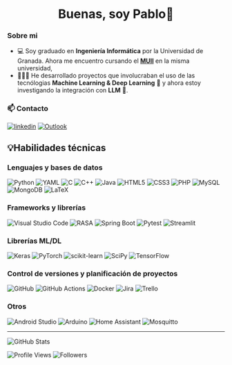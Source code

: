 <div align="center">
    <h1>Buenas, soy Pablo👋</h1>
</div>

### Sobre mi

- 💻 Soy graduado en **Ingeniería Informática** por la Universidad de Granada. Ahora me encuentro cursando el [**MUII**](https://masteres.ugr.es/ingenieria-informatica/) en la misma universidad,
- 👩🏻‍💻 He desarrollado proyectos que involucraban el uso de las tecnólogias **Machine Learning & Deep Learning** 🤖 y ahora estoy investigando la integración con **LLM** 🧠.

### 📫 Contacto

[![linkedin](https://ziadoua.github.io/m3-Markdown-Badges/badges/LinkedIn/linkedin1.svg)](https://www.linkedin.com/in/pvalenz23)
[![Outlook](https://ziadoua.github.io/m3-Markdown-Badges/badges/Outlook/outlook1.svg)](mailto:pvalenz23@outlook.es)

## 💡Habilidades técnicas

### Lenguajes y bases de datos

![Python](https://img.shields.io/badge/python-3670A0?style=for-the-badge&logo=python&logoColor=ffdd54)
![YAML](https://img.shields.io/badge/yaml-%23ffffff.svg?style=for-the-badge&logo=yaml&logoColor=151515)
![C](https://img.shields.io/badge/c-%2300599C.svg?style=for-the-badge&logo=c&logoColor=white)
![C++](https://img.shields.io/badge/c++-%2300599C.svg?style=for-the-badge&logo=c%2B%2B&logoColor=white)
![Java](https://img.shields.io/badge/java-%23ED8B00.svg?style=for-the-badge&logo=openjdk&logoColor=white)
![HTML5](https://img.shields.io/badge/html5-%23E34F26.svg?style=for-the-badge&logo=html5&logoColor=white)
![CSS3](https://img.shields.io/badge/css3-%231572B6.svg?style=for-the-badge&logo=css3&logoColor=white)
![PHP](https://img.shields.io/badge/php-%23777BB4.svg?style=for-the-badge&logo=php&logoColor=white)
![MySQL](https://img.shields.io/badge/mysql-4479A1.svg?style=for-the-badge&logo=mysql&logoColor=white)
![MongoDB](https://img.shields.io/badge/MongoDB-%234ea94b.svg?style=for-the-badge&logo=mongodb&logoColor=white)
![LaTeX](https://img.shields.io/badge/latex-%23008080.svg?style=for-the-badge&logo=latex&logoColor=white)

### Frameworks y librerías

![Visual Studio Code](https://img.shields.io/badge/Visual%20Studio%20Code-0078d7.svg?style=for-the-badge&logo=vs&logoColor=white)
![RASA](https://img.shields.io/badge/Rasa-8d2be9?style=for-the-badge&logo=rasa)
![Spring Boot](https://img.shields.io/badge/SpringBoot-6DB33F?style=for-the-badge&logo=Spring&logoColor=white)
![Pytest](https://img.shields.io/badge/pytest-%23ffffff.svg?style=for-the-badge&logo=pytest&logoColor=2f9fe3)
![Streamlit](https://img.shields.io/badge/Streamlit-%23FE4B4B.svg?style=for-the-badge&logo=streamlit&logoColor=white)

### Librerías **ML/DL**

![Keras](https://img.shields.io/badge/Keras-%23D00000.svg?style=for-the-badge&logo=Keras&logoColor=white)
![PyTorch](https://img.shields.io/badge/PyTorch-%23EE4C2C.svg?style=for-the-badge&logo=PyTorch&logoColor=white)
![scikit-learn](https://img.shields.io/badge/scikit--learn-%23F7931E.svg?style=for-the-badge&logo=scikit-learn&logoColor=white)
![SciPy](https://img.shields.io/badge/SciPy-%230C55A5.svg?style=for-the-badge&logo=scipy&logoColor=%white)
![TensorFlow](https://img.shields.io/badge/TensorFlow-%23FF6F00.svg?style=for-the-badge&logo=TensorFlow&logoColor=white)

### Control de versiones y planificación de proyectos

![GitHub](https://img.shields.io/badge/github-%23121011.svg?style=for-the-badge&logo=github&logoColor=white)
![GitHub Actions](https://img.shields.io/badge/github%20actions-%232671E5.svg?style=for-the-badge&logo=githubactions&logoColor=white)
![Docker](https://img.shields.io/badge/docker-%230db7ed.svg?style=for-the-badge&logo=docker&logoColor=white)
![Jira](https://img.shields.io/badge/jira-%230A0FFF.svg?style=for-the-badge&logo=jira&logoColor=white)
![Trello](https://img.shields.io/badge/Trello-%23026AA7.svg?style=for-the-badge&logo=Trello&logoColor=white)

### Otros

![Android Studio](https://img.shields.io/badge/android%20studio-346ac1?style=for-the-badge&logo=android%20studio&logoColor=white)
![Arduino](https://img.shields.io/badge/-Arduino-00979D?style=for-the-badge&logo=Arduino&logoColor=white)
![Home Assistant](https://img.shields.io/badge/home%20assistant-%2341BDF5.svg?style=for-the-badge&logo=home-assistant&logoColor=white)
![Mosquitto](https://img.shields.io/badge/mosquitto-%233C5280.svg?style=for-the-badge&logo=eclipsemosquitto&logoColor=white)

---
![GitHub Stats](https://github-readme-stats.vercel.app/api?username=valenz23&show_icons=true&theme=radical)

![Profile Views](https://komarev.com/ghpvc/?username=valenz23)
![Followers](https://img.shields.io/github/followers/valenz23?style=social)
